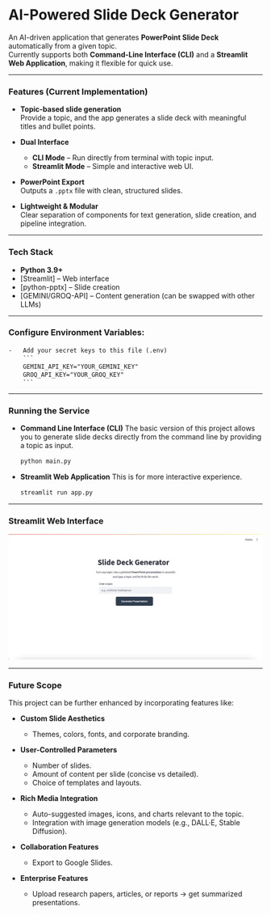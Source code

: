 # AI-Powered Slide Deck Generator

An AI-driven application that generates **PowerPoint Slide Deck** automatically from a given topic.  
Currently supports both **Command-Line Interface (CLI)** and a **Streamlit Web Application**, making it flexible for quick use.

---

### Features (Current Implementation)

- **Topic-based slide generation**  
  Provide a topic, and the app generates a slide deck with meaningful titles and bullet points.

- **Dual Interface**  
  - **CLI Mode** – Run directly from terminal with topic input.  
  - **Streamlit Mode** – Simple and interactive web UI.

- **PowerPoint Export**  
  Outputs a `.pptx` file with clean, structured slides.

- **Lightweight & Modular**  
  Clear separation of components for text generation, slide creation, and pipeline integration.

---

### Tech Stack

- **Python 3.9+**
- [Streamlit] – Web interface
- [python-pptx] – Slide creation
- [GEMINI/GROQ-API] – Content generation (can be swapped with other LLMs)

---

### Configure Environment Variables:
    -   Add your secret keys to this file (.env)
        ```
        GEMINI_API_KEY="YOUR_GEMINI_KEY"
        GROQ_API_KEY="YOUR_GROQ_KEY"
        ```

---

### Running the Service

- **Command Line Interface (CLI)**
    The basic version of this project allows you to generate slide decks directly from the command line by providing a topic as input.

    ```bash
    python main.py
    ```

- **Streamlit Web Application**
    This is for more interactive experience.

    ```bash
    streamlit run app.py
    ```

---

### Streamlit Web Interface

![Streamlit UI](images/streamlit_ui_1.png)

---

### Future Scope

This project can be further enhanced by incorporating features like:

- **Custom Slide Aesthetics**
  - Themes, colors, fonts, and corporate branding.

- **User-Controlled Parameters**
  - Number of slides.
  - Amount of content per slide (concise vs detailed).
  - Choice of templates and layouts.

- **Rich Media Integration**
  - Auto-suggested images, icons, and charts relevant to the topic.
  - Integration with image generation models (e.g., DALL·E, Stable Diffusion).

- **Collaboration Features**
  - Export to Google Slides.

- **Enterprise Features**
  - Upload research papers, articles, or reports → get summarized presentations.